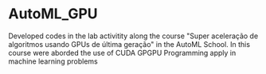 # AutoML_GPU
Developed codes in the lab activitity along the course "Super aceleração de algoritmos usando GPUs de última geração" in the AutoML School. In this course were aborded the use of CUDA GPGPU Programming apply in machine learning problems
